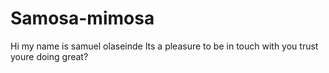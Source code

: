 # Samosa-mimosa
Hi my name is samuel olaseinde 
Its a pleasure to be in touch with you
trust youre doing great?
